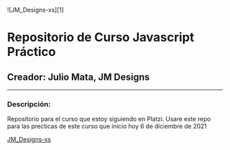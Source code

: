 
![JM_Designs-xs][1]
# Repositorio de Curso Javascript Práctico

## Creador: Julio Mata, JM Designs
  
  


----------
### Descripción:

Repositorio para el curso que estoy siguiendo en Platzi.
Usare este repo para las precticas de este curso que inicio hoy 6 de diciembre de 2021


  [JM_Designs-xs](https://user-images.githubusercontent.com/23408214/144915699-a94b6140-e80a-4eb0-a669-34d7cc272199.png)

